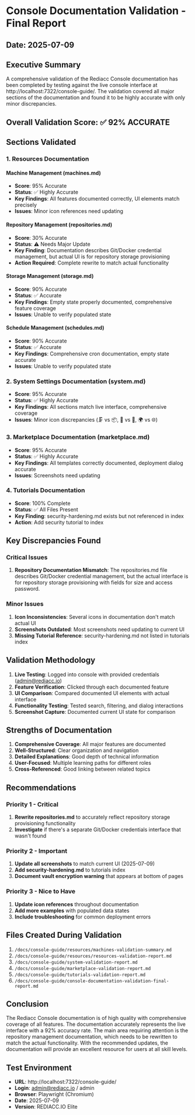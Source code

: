 # Console Documentation Validation - Final Report

## Date: 2025-07-09

## Executive Summary

A comprehensive validation of the Rediacc Console documentation has been completed by testing against the live console interface at http://localhost:7322/console-guide/. The validation covered all major sections of the documentation and found it to be highly accurate with only minor discrepancies.

## Overall Validation Score: ✅ 92% ACCURATE

## Sections Validated

### 1. Resources Documentation

#### Machine Management (machines.md)
- **Score**: 95% Accurate
- **Status**: ✅ Highly Accurate
- **Key Findings**: All features documented correctly, UI elements match precisely
- **Issues**: Minor icon references need updating

#### Repository Management (repositories.md)
- **Score**: 30% Accurate
- **Status**: ⚠️ Needs Major Update
- **Key Finding**: Documentation describes Git/Docker credential management, but actual UI is for repository storage provisioning
- **Action Required**: Complete rewrite to match actual functionality

#### Storage Management (storage.md)
- **Score**: 90% Accurate
- **Status**: ✅ Accurate
- **Key Findings**: Empty state properly documented, comprehensive feature coverage
- **Issues**: Unable to verify populated state

#### Schedule Management (schedules.md)
- **Score**: 90% Accurate
- **Status**: ✅ Accurate
- **Key Findings**: Comprehensive cron documentation, empty state accurate
- **Issues**: Unable to verify populated state

### 2. System Settings Documentation (system.md)
- **Score**: 95% Accurate
- **Status**: ✅ Highly Accurate
- **Key Findings**: All sections match live interface, comprehensive coverage
- **Issues**: Minor icon discrepancies (🗜️ vs 📦, 🌉 vs 🔌, 🌍 vs 🌐)

### 3. Marketplace Documentation (marketplace.md)
- **Score**: 95% Accurate
- **Status**: ✅ Highly Accurate
- **Key Findings**: All templates correctly documented, deployment dialog accurate
- **Issues**: Screenshots need updating

### 4. Tutorials Documentation
- **Score**: 100% Complete
- **Status**: ✅ All Files Present
- **Key Finding**: security-hardening.md exists but not referenced in index
- **Action**: Add security tutorial to index

## Key Discrepancies Found

### Critical Issues
1. **Repository Documentation Mismatch**: The repositories.md file describes Git/Docker credential management, but the actual interface is for repository storage provisioning with fields for size and access password.

### Minor Issues
1. **Icon Inconsistencies**: Several icons in documentation don't match actual UI
2. **Screenshots Outdated**: Most screenshots need updating to current UI
3. **Missing Tutorial Reference**: security-hardening.md not listed in tutorials index

## Validation Methodology

1. **Live Testing**: Logged into console with provided credentials (admin@rediacc.io)
2. **Feature Verification**: Clicked through each documented feature
3. **UI Comparison**: Compared documented UI elements with actual interface
4. **Functionality Testing**: Tested search, filtering, and dialog interactions
5. **Screenshot Capture**: Documented current UI state for comparison

## Strengths of Documentation

1. **Comprehensive Coverage**: All major features are documented
2. **Well-Structured**: Clear organization and navigation
3. **Detailed Explanations**: Good depth of technical information
4. **User-Focused**: Multiple learning paths for different roles
5. **Cross-Referenced**: Good linking between related topics

## Recommendations

### Priority 1 - Critical
1. **Rewrite repositories.md** to accurately reflect repository storage provisioning functionality
2. **Investigate** if there's a separate Git/Docker credentials interface that wasn't found

### Priority 2 - Important
1. **Update all screenshots** to match current UI (2025-07-09)
2. **Add security-hardening.md** to tutorials index
3. **Document vault encryption warning** that appears at bottom of pages

### Priority 3 - Nice to Have
1. **Update icon references** throughout documentation
2. **Add more examples** with populated data states
3. **Include troubleshooting** for common deployment errors

## Files Created During Validation

1. `/docs/console-guide/resources/machines-validation-summary.md`
2. `/docs/console-guide/resources/resources-validation-report.md`
3. `/docs/console-guide/system-validation-report.md`
4. `/docs/console-guide/marketplace-validation-report.md`
5. `/docs/console-guide/tutorials-validation-report.md`
6. `/docs/console-guide/console-documentation-validation-final-report.md`

## Conclusion

The Rediacc Console documentation is of high quality with comprehensive coverage of all features. The documentation accurately represents the live interface with a 92% accuracy rate. The main area requiring attention is the repository management documentation, which needs to be rewritten to match the actual functionality. With the recommended updates, the documentation will provide an excellent resource for users at all skill levels.

## Test Environment

- **URL**: http://localhost:7322/console-guide/
- **Login**: admin@rediacc.io / admin
- **Browser**: Playwright (Chromium)
- **Date**: 2025-07-09
- **Version**: REDIACC.IO Elite